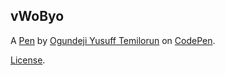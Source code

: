 vWoByo
------


A [Pen](https://codepen.io/Yusuph/pen/vWoByo) by [Ogundeji Yusuff Temilorun](https://codepen.io/Yusuph) on [CodePen](https://codepen.io).

[License](https://codepen.io/Yusuph/pen/vWoByo/license).